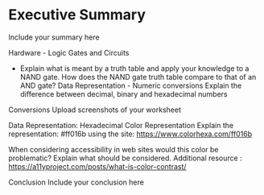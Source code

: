 # Executive Summary
Include your summary here

Hardware - Logic Gates and Circuits
* Explain what is meant by a truth table and apply your knowledge to a NAND gate.
How does the NAND gate truth table compare to that of an AND gate?
Data Representation - Numeric conversions
Explain the difference between decimal, binary and hexadecimal numbers

Conversions Upload screenshots of your worksheet

Data Representation: Hexadecimal Color Representation
Explain the representation: #ff016b using the site: https://www.colorhexa.com/ff016b

When considering accessibility in web sites would this color be problematic? Explain what should be considered. Additional resource : https://a11yproject.com/posts/what-is-color-contrast/

Conclusion
Include your conclusion here
